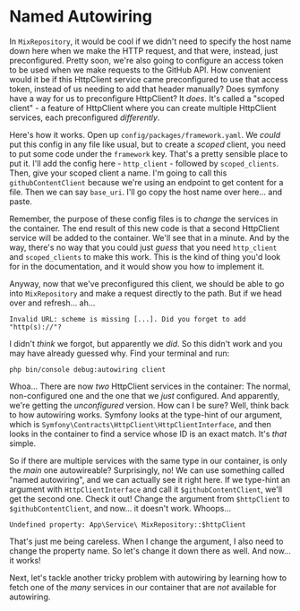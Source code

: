 # Named Autowiring

In `MixRepository`, it would be cool if we didn't need to specify the host name down here when we make the HTTP request, and that were, instead, just preconfigured.    Pretty soon, we're also going to configure an access token to be used when we make requests to the GitHub API. How convenient would it be if this HttpClient service came preconfigured to use that access token, instead of us needing to add that header manually? Does symfony have a way for us to preconfigure HttpClient? It *does*. It's called a "scoped client" - a feature of HttpClient where you can create multiple HttpClient services, each preconfigured *differently*.

Here's how it works. Open up `config/packages/framework.yaml`. We *could* put this config in any file like usual, but to create a *scoped* client, you need to put some code under the `framework` key. That's a pretty sensible place to put it. I'll add the config here - `http_client` - followed by `scoped_clients`. Then, give your scoped client a name. I'm going to call this `githubContentClient` because we're using an endpoint to get content for a file. Then we can say `base_uri`. I'll go copy the host name over here... and paste.

Remember, the purpose of these config files is to *change* the services in the container. The end result of this new code is that a second HttpClient service will be added to the container. We'll see that in a minute. And by the way, there's no way that you could just *guess* that you need `http_client` and `scoped_clients` to make this work. This is the kind of thing you'd look for in the documentation, and it would show you how to implement it.

Anyway, now that we've preconfigured this client, we should be able to go into `MixRepository` and make a request directly to the path. But if we head over and refresh... ah...

`Invalid URL: scheme is missing [...]. Did you
forget to add "http(s)://"?`

I didn't *think* we forgot, but apparently we *did*. So this didn't work and you may have already guessed why. Find your terminal and run:

```terminal
php bin/console debug:autowiring client
```

Whoa... There are now *two* HttpClient services in the container: The normal, non-configured one and the one that we *just* configured. And apparently, we're getting the *unconfigured* version. How can I be sure? Well, think back to how autowiring works. Symfony looks at the type-hint of our argument, which is `Symfony\Contracts\HttpClient\HttpClientInterface`, and then looks in the container to find a service whose ID is an exact match. It's *that* simple.

So if there are multiple services with the same type in our container, is only the *main* one autowireable? Surprisingly, no! We can use something called "named autowiring", and we can actually see it right here. If we type-hint an argument with `HttpClientInterface` and call it `$githubContentClient`, we'll get the second one. Check it out! Change the argument from `$httpClient` to `$githubContentClient`, and now... it doesn't work. Whoops...

`Undefined property: App\Service\
MixRepository::$httpClient`

That's just me being careless. When I change the argument, I also need to change the property name. So let's change it down there as well. And now... it works!

Next, let's tackle another tricky problem with autowiring by learning how to fetch one of the *many* services in our container that are *not* available for autowiring.
